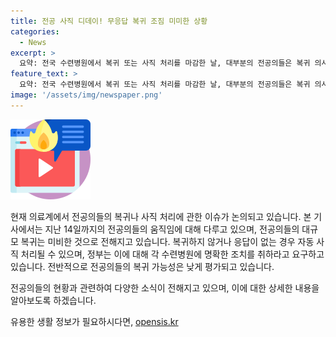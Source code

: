 ```yaml
---
title: 전공 사직 디데이! 무응답 복귀 조짐 미미한 상황
categories:
  - News
excerpt: >
  요약: 전국 수련병원에서 복귀 또는 사직 처리를 마감한 날, 대부분의 전공의들은 복귀 의사를 밝히지 않았으며, 대규모 복귀가 예상되지 않는다고 전해졌다. 정부는 부족한 전공의 인원을 확정하기 위해 각 수련병원에 요청했지만, 대부분의 전공의들은 여전히 정해진 마감일에 반응하지 않고 있다. 이에 병원 관계자들과 교수들은 대규모 복귀 가능성은 희박하다는 의견을 밝혔다. 6월 4일 이후 사직서 수리 금지 명령이 철회된 이후에 사직의 법적 효력이 발생한다는 정부의 입장도 강조되고 있다.
feature_text: >
  요약: 전국 수련병원에서 복귀 또는 사직 처리를 마감한 날, 대부분의 전공의들은 복귀 의사를 밝히지 않았으며, 대규모 복귀가 예상되지 않는다고 전해졌다. 정부는 부족한 전공의 인원을 확정하기 위해 각 수련병원에 요청했지만, 대부분의 전공의들은 여전히 정해진 마감일에 반응하지 않고 있다. 이에 병원 관계자들과 교수들은 대규모 복귀 가능성은 희박하다는 의견을 밝혔다. 6월 4일 이후 사직서 수리 금지 명령이 철회된 이후에 사직의 법적 효력이 발생한다는 정부의 입장도 강조되고 있다.
image: '/assets/img/newspaper.png'
---
```


<p><img src="/assets/img/news.png" alt="rentncar 속보" /></p>

<p>현재 의료계에서 전공의들의 복귀나 사직 처리에 관한 이슈가 논의되고 있습니다. 본 기사에서는 지난 14일까지의 전공의들의 움직임에 대해 다루고 있으며, 전공의들의 대규모 복귀는 미비한 것으로 전해지고 있습니다. 복귀하지 않거나 응답이 없는 경우 자동 사직 처리될 수 있으며, 정부는 이에 대해 각 수련병원에 명확한 조치를 취하라고 요구하고 있습니다. 전반적으로 전공의들의 복귀 가능성은 낮게 평가되고 있습니다. </p>

<p>전공의들의 현황과 관련하여 다양한 소식이 전해지고 있으며, 이에 대한 상세한 내용을 알아보도록 하겠습니다.</p>
유용한 생활 정보가 필요하시다면, <a href="https://opensis.kr" rel="dofollow">opensis.kr</a>


